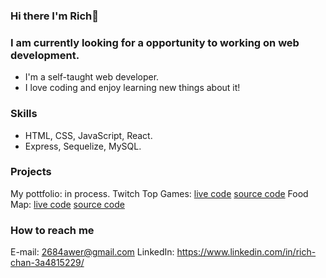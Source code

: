 ### Hi there I'm Rich👋
### I am currently looking for a opportunity to working on web development.  
* I'm a self-taught web developer. 
* I love coding and enjoy learning new things about it!

### Skills
* HTML, CSS, JavaScript, React.
* Express, Sequelize, MySQL.

### Projects
My pottfolio: in process.
Twitch Top Games: [live code]( https://rich2020s.github.io/twitch-top-games/public/) [source code](https://github.com/rich2020s/twitch-top-games)
Food Map: [live code](https://api.outshaker.tw/#/home) [source code](https://github.com/chachachater/foodmap)

### How to reach me
E-mail: 2684awer@gmail.com
LinkedIn: https://www.linkedin.com/in/rich-chan-3a4815229/
<!--
**rich2020s/rich2020s** is a ✨ _special_ ✨ repository because its `README.md` (this file) appears on your GitHub profile.  

Here are some ideas to get you started:

- 🔭 I’m currently working on ...
- 🌱 I’m currently learning ...
- 👯 I’m looking to collaborate on ...
- 🤔 I’m looking for help with ...
- 💬 Ask me about ...
- 📫 How to reach me: ...
- 😄 Pronouns: ...
- ⚡ Fun fact: ...
-->
